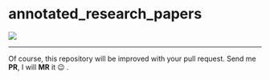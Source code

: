 # annotated_research_papers

![](files\annotated_paper_demo.gif)

-------------------

Of course, this repository will be improved with your pull request. Send me **PR**,   I will **MR** it :wink: .